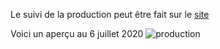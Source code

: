 

Le suivi de la production peut être fait sur le [site](https://monitoring.solaredge.com/solaredge-web/p/login?locale=fr_FR)

Voici un aperçu au 6 juillet 2020
![production](images/Suivi-production.png)

